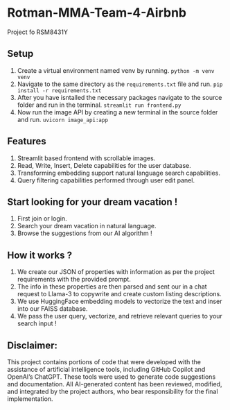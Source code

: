 # Rotman-MMA-Team-4-Airbnb
Project fo RSM8431Y
## Setup 
1. Create a virtual environment named venv by running.
    ```python -m venv venv```
2. Navigate to the same directory as the ```requirements.txt``` file and run.
    ```pip install -r requirements.txt```
3. After you have isntalled the necessary packages navigate to the source folder and run in the terminal.
    ```streamlit run frontend.py```
4. Now run the image API by creating a new terminal in the source folder and run.
    ```uvicorn image_api:app```

## Features
1. Streamlit based frontend with scrollable images.
2. Read, Write, Insert, Delete capabilities for the user database.
3. Transforming embedding support natural language search capabilities.
4. Query filtering capabilities performed through user edit panel.

## Start looking for your dream vacation !
1. First join or login.
2. Search your dream vacation in natural language.
3. Browse the suggestions from our AI algorithm !

## How it works ?
1. We create our JSON of properties with information as per the project requirements with the provided prompt.
2. The info in these properties are then parsed and sent our in a chat request to Llama-3 to copywrite and create custom listing descriptions.
3. We use HuggingFace embedding models to vectorize the text and inser into our FAISS database.
4. We pass the user query, vectorize, and retrieve relevant queries to your search input !

## Disclaimer:
This project contains portions of code that were developed with the assistance of artificial intelligence tools, including GitHub Copilot and OpenAI’s ChatGPT. These tools were used to generate code suggestions and documentation. All AI-generated content has been reviewed, modified, and integrated by the project authors, who bear responsibility for the final implementation.